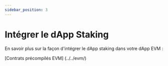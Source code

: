 ```yaml
---
sidebar_position: 3
---
```


# Intégrer le dApp Staking

En savoir plus sur la façon d'intégrer le dApp staking dans votre dApp EVM :

[Contrats précompilés EVM] (../../evm/)
